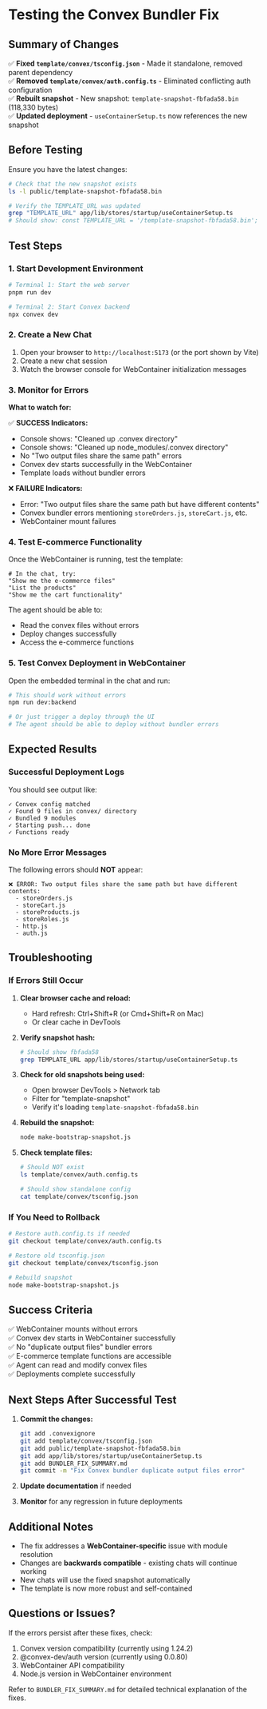 # Testing the Convex Bundler Fix

## Summary of Changes

✅ **Fixed `template/convex/tsconfig.json`** - Made it standalone, removed parent dependency  
✅ **Removed `template/convex/auth.config.ts`** - Eliminated conflicting auth configuration  
✅ **Rebuilt snapshot** - New snapshot: `template-snapshot-fbfada58.bin` (118,330 bytes)  
✅ **Updated deployment** - `useContainerSetup.ts` now references the new snapshot  

## Before Testing

Ensure you have the latest changes:
```bash
# Check that the new snapshot exists
ls -l public/template-snapshot-fbfada58.bin

# Verify the TEMPLATE_URL was updated
grep "TEMPLATE_URL" app/lib/stores/startup/useContainerSetup.ts
# Should show: const TEMPLATE_URL = '/template-snapshot-fbfada58.bin';
```

## Test Steps

### 1. Start Development Environment

```bash
# Terminal 1: Start the web server
pnpm run dev

# Terminal 2: Start Convex backend
npx convex dev
```

### 2. Create a New Chat

1. Open your browser to `http://localhost:5173` (or the port shown by Vite)
2. Create a new chat session
3. Watch the browser console for WebContainer initialization messages

### 3. Monitor for Errors

**What to watch for:**

✅ **SUCCESS Indicators:**
- Console shows: "Cleaned up .convex directory"
- Console shows: "Cleaned up node_modules/.convex directory"
- No "Two output files share the same path" errors
- Convex dev starts successfully in the WebContainer
- Template loads without bundler errors

❌ **FAILURE Indicators:**
- Error: "Two output files share the same path but have different contents"
- Convex bundler errors mentioning `storeOrders.js`, `storeCart.js`, etc.
- WebContainer mount failures

### 4. Test E-commerce Functionality

Once the WebContainer is running, test the template:

```
# In the chat, try:
"Show me the e-commerce files"
"List the products"
"Show me the cart functionality"
```

The agent should be able to:
- Read the convex files without errors
- Deploy changes successfully
- Access the e-commerce functions

### 5. Test Convex Deployment in WebContainer

Open the embedded terminal in the chat and run:

```bash
# This should work without errors
npm run dev:backend

# Or just trigger a deploy through the UI
# The agent should be able to deploy without bundler errors
```

## Expected Results

### Successful Deployment Logs

You should see output like:
```
✓ Convex config matched
✓ Found 9 files in convex/ directory
✓ Bundled 9 modules
✓ Starting push... done
✓ Functions ready
```

### No More Error Messages

The following errors should **NOT** appear:
```
❌ ERROR: Two output files share the same path but have different contents:
  - storeOrders.js
  - storeCart.js
  - storeProducts.js
  - storeRoles.js
  - http.js
  - auth.js
```

## Troubleshooting

### If Errors Still Occur

1. **Clear browser cache and reload:**
   - Hard refresh: Ctrl+Shift+R (or Cmd+Shift+R on Mac)
   - Or clear cache in DevTools

2. **Verify snapshot hash:**
   ```bash
   # Should show fbfada58
   grep TEMPLATE_URL app/lib/stores/startup/useContainerSetup.ts
   ```

3. **Check for old snapshots being used:**
   - Open browser DevTools > Network tab
   - Filter for "template-snapshot"
   - Verify it's loading `template-snapshot-fbfada58.bin`

4. **Rebuild the snapshot:**
   ```bash
   node make-bootstrap-snapshot.js
   ```

5. **Check template files:**
   ```bash
   # Should NOT exist
   ls template/convex/auth.config.ts
   
   # Should show standalone config
   cat template/convex/tsconfig.json
   ```

### If You Need to Rollback

```bash
# Restore auth.config.ts if needed
git checkout template/convex/auth.config.ts

# Restore old tsconfig.json
git checkout template/convex/tsconfig.json

# Rebuild snapshot
node make-bootstrap-snapshot.js
```

## Success Criteria

✅ WebContainer mounts without errors  
✅ Convex dev starts in WebContainer successfully  
✅ No "duplicate output files" bundler errors  
✅ E-commerce template functions are accessible  
✅ Agent can read and modify convex files  
✅ Deployments complete successfully  

## Next Steps After Successful Test

1. **Commit the changes:**
   ```bash
   git add .convexignore
   git add template/convex/tsconfig.json
   git add public/template-snapshot-fbfada58.bin
   git add app/lib/stores/startup/useContainerSetup.ts
   git add BUNDLER_FIX_SUMMARY.md
   git commit -m "Fix Convex bundler duplicate output files error"
   ```

2. **Update documentation** if needed

3. **Monitor** for any regression in future deployments

## Additional Notes

- The fix addresses a **WebContainer-specific** issue with module resolution
- Changes are **backwards compatible** - existing chats will continue working
- New chats will use the fixed snapshot automatically
- The template is now more robust and self-contained

## Questions or Issues?

If the errors persist after these fixes, check:
1. Convex version compatibility (currently using 1.24.2)
2. @convex-dev/auth version (currently using 0.0.80)
3. WebContainer API compatibility
4. Node.js version in WebContainer environment

Refer to `BUNDLER_FIX_SUMMARY.md` for detailed technical explanation of the fixes.

